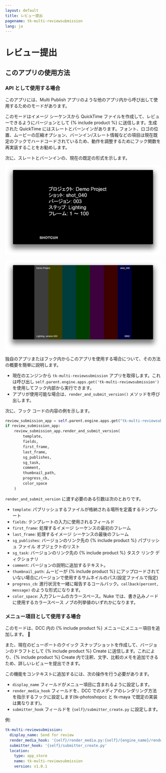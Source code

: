 ```yaml
---
layout: default
title: レビュー提出
pagename: tk-multi-reviewsubmission
lang: ja
---
```


# レビュー提出

## このアプリの使用方法

### API として使用する場合

このアプリには、Multi Publish アプリのような他のアプリ内から呼び出して使用するためのモードがあります。

このモードはイメージ シーケンスから QuickTime ファイルを作成して、レビューできるようにバージョンとして {% include product %} に送信します。生成された QuickTime にはスレートとバーンインがあります。フォント、ロゴの位置、ムービーの圧縮オプション、バーンイン/スレート情報などの項目は現在既定のフックでハードコードされているため、動作を調整するためにフック関数を再実装することをお勧めします。

次に、スレートとバーンインの、現在の既定の形式を示します。

![メイン メニュー](../images/apps/multi-reviewsubmission-quicktime_slate.png)

![メイン メニュー](../images/apps/multi-reviewsubmission-quicktime_burnin.png)

独自のアプリまたはフック内からこのアプリを使用する場合について、その方法の概要を簡単に説明します。

- 現在のエンジンから `tk-multi-reviewsubmission` アプリを取得します。これは呼び出し `self.parent.engine.apps.get('tk-multi-reviewsubmission')` を使用してフック内部から実行できます。
- アプリが使用可能な場合は、`render_and_submit_version()` メソッドを呼び出します。

次に、フック コードの内容の例を示します。

```python
review_submission_app = self.parent.engine.apps.get("tk-multi-reviewsubmission")
if review_submission_app:
    review_submission_app.render_and_submit_version(
        template,
        fields,
        first_frame,
        last_frame,
        sg_publishes,
        sg_task,
        comment,
        thumbnail_path,
        progress_cb,
        color_space
    )
```

`render_and_submit_version` に渡す必要のある引数は次のとおりです。

* `template`: パブリッシュするファイルが格納される場所を定義するテンプレート
* `fields`: テンプレートの入力に使用されるフィールド
* `first_frame`: 処理するイメージ シーケンスの最初のフレーム
* `last_frame`: 処理するイメージ シーケンスの最後のフレーム
* `sg_publishes`: バージョンのリンク先の {% include product %} パブリッシュ ファイル オブジェクトのリスト
* `sg_task`: バージョンのリンク先の {% include product %} タスク リンク ディクショナリ
* `comment`: バージョンの説明に追加するテキスト。
* `thumbnail_path`: ムービーが {% include product %} にアップロードされていない場合にバージョンで使用するサムネイルのパス(設定ファイルで指定)
* `progress_cb`: 進行状況を一緒に報告するコールバック。`callback(percent, message)` のような形式になります。
* `color_space`: 入力フレームのカラースペース。Nuke では、書き込みノードに使用するカラースペース ノブの列挙値のいずれかになります。

### メニュー項目として使用する場合

このモードは、DCC 内の {% include product %} メニューにメニュー項目を追加します。 

また、現在のビューポートのクイック スナップショットを作成して、バージョンのドラフトとして {% include product %} Create に送信します。これにより、{% include product %} Create 内で注釈、文字、比較のメモを追加できるため、詳しいレビューを提出できます。

この機能をコンテキストに追加するには、次の操作を行う必要があります。
* `display_name` フィールドがメニュー項目に含まれるように設定します。
* `render_media_hook` フィールドを、DCC でのメディアのレンダリング方法を指示するフックに設定します(tk-photoshopcc と tk-maya で既定の実装は異なります)。
* `submitter_hook` フィールドを `{self}/submitter_create.py` に設定します。

例:

```yaml
tk-multi-reviewsubmission:
  display_name: Send for review
  render_media_hook: '{self}/render_media.py:{self}/{engine_name}/render_media.py'
  submitter_hook: '{self}/submitter_create.py'
  location:
    type: app_store
    name: tk-multi-reviewsubmission
    version: v1.0.1
```
